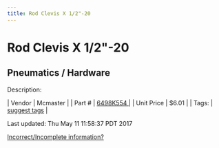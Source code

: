 ```yaml
---
title: Rod Clevis X 1/2"-20
---
```


# Rod Clevis X 1/2"-20
## Pneumatics / Hardware
Description: 	 

| Vendor | Mcmaster | 
| Part # | [6498K554 ](https://www.mcmaster.com/#6498K554 ) | 
| Unit Price | $6.01 | 
| Tags: | [suggest tags](https://docs.google.com/forms/d/e/1FAIpQLSeWyY8v3RgOty-MyWmh9U0iivNYN_molChYyS-0U-o-kOAv_g/viewform) | 

Last updated: Thu May 11 11:58:37 PDT 2017

 [Incorrect/Incomplete information?](https://docs.google.com/forms/d/e/1FAIpQLSeWyY8v3RgOty-MyWmh9U0iivNYN_molChYyS-0U-o-kOAv_g/viewform)